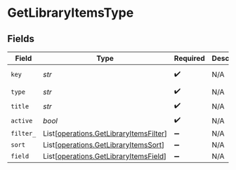 # GetLibraryItemsType


## Fields

| Field                                                                                      | Type                                                                                       | Required                                                                                   | Description                                                                                | Example                                                                                    |
| ------------------------------------------------------------------------------------------ | ------------------------------------------------------------------------------------------ | ------------------------------------------------------------------------------------------ | ------------------------------------------------------------------------------------------ | ------------------------------------------------------------------------------------------ |
| `key`                                                                                      | *str*                                                                                      | :heavy_check_mark:                                                                         | N/A                                                                                        | /library/sections/2/all?type=2                                                             |
| `type`                                                                                     | *str*                                                                                      | :heavy_check_mark:                                                                         | N/A                                                                                        | show                                                                                       |
| `title`                                                                                    | *str*                                                                                      | :heavy_check_mark:                                                                         | N/A                                                                                        | TV Shows                                                                                   |
| `active`                                                                                   | *bool*                                                                                     | :heavy_check_mark:                                                                         | N/A                                                                                        | false                                                                                      |
| `filter_`                                                                                  | List[[operations.GetLibraryItemsFilter](../../models/operations/getlibraryitemsfilter.md)] | :heavy_minus_sign:                                                                         | N/A                                                                                        |                                                                                            |
| `sort`                                                                                     | List[[operations.GetLibraryItemsSort](../../models/operations/getlibraryitemssort.md)]     | :heavy_minus_sign:                                                                         | N/A                                                                                        |                                                                                            |
| `field`                                                                                    | List[[operations.GetLibraryItemsField](../../models/operations/getlibraryitemsfield.md)]   | :heavy_minus_sign:                                                                         | N/A                                                                                        |                                                                                            |
